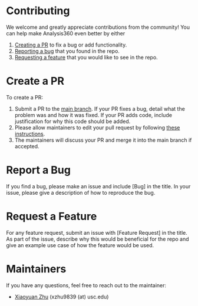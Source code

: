 # Contributing

We welcome and greatly appreciate contributions from the community! You can
help make Analysis360 even better by either

1. [Creating a PR](#create-a-pr) to fix a bug or add functionality.
2. [Reporting a bug](#report-a-bug) that you found in the repo.
3. [Requesting a feature](#request-a-feature) that you would like to
   see in the repo.

# Create a PR

To create a PR:

1. Submit a PR to the [main branch](https://github.com/LLM360/Analysis360/tree/main).
   If your PR fixes a bug, detail what the problem was and how it was fixed.
   If your PR adds code, include justification for why this code should be added.
2. Please allow maintainers to edit your pull request by following [these instructions](https://docs.github.com/en/pull-requests/collaborating-with-pull-requests/working-with-forks/allowing-changes-to-a-pull-request-branch-created-from-a-fork).
3. The maintainers will discuss your PR and merge it into the main branch if accepted.

# Report a Bug

If you find a bug, please make an issue and include [Bug] in the title. In 
your issue, please give a description of how to reproduce the bug.

# Request a Feature

For any feature request, submit an issue with [Feature Request] in the title.
As part of the issue, describe why this would be beneficial for the repo and
give an example use case of how the feature would be used.

# Maintainers

If you have any questions, feel free to reach out to the maintainer:

* [Xiaoyuan Zhu](https://github.com/xyzhu123) (xzhu9839 (at) usc.edu)
